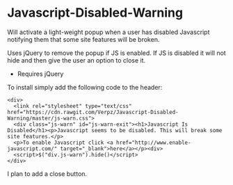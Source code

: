 # Javascript-Disabled-Warning
Will activate a light-weight popup when a user has disabled Javascript notifying them that some site features will be broken.

Uses jQuery to remove the popup if JS is enabled. If JS is disabled it will not hide and then give the user an option to close it.

* Requires jQuery

To install simply add the following code to the header:
```
<div>
  <link rel="stylesheet" type="text/css" href="https://cdn.rawgit.com/Verpz/Javascript-Disabled-Warning/master/js-warn.css">
  <div class="js-warn" id="js-warn-exit"><h1>Javascript Is Disabled</h1><p>Javascript seems to be disabled. This will break some site features.</p>
  <p>To enable Javascript click <a href="http://www.enable-javascript.com/" target="_blank">here</a></p><div>
  <script>$("div.js-warn").hide()</script>
</div>
```
I plan to add a close button.
